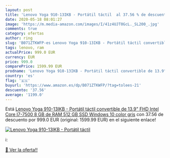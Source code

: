 ```yaml
---
layout: post
title: 'Lenovo Yoga 910-13IKB - Portátil táctil  al 37.56 % de descuento'
date: 2020-05-18 08:01:27
image: 'https://m.media-amazon.com/images/I/41z4UJT0GcL._SL200_.jpg'
comments: true
category: ofertas
author: ring
slug: 'B071ZTKWFP-es Lenovo Yoga 910-13IKB - Portátil táctil convertible de...'
tags: lenovo, ram
actualPrice: 999.0 EUR
currency: EUR
price: 999.0
comparePrice: 1599.99 EUR
prodname: 'Lenovo Yoga 910-13IKB - Portátil táctil convertible de 13.9" FHD  Intel Core I7-7500  8 GB de RAM  512 GB SSD  Windows 10   color gris'
country: 'es'
flag: '🇪🇸'
buyurl: 'https://www.amazon.es/dp/B071ZTKWFP/?tag=tolees-21'
descuento: '37.56'
average: '1199.0'
---
```


Está [Lenovo Yoga 910-13IKB - Portátil táctil convertible de 13.9" FHD  Intel Core I7-7500  8 GB de RAM  512 GB SSD  Windows 10   color gris](https://www.amazon.es/dp/B071ZTKWFP/?tag=tolees-21) con 37.56 de descuento por 999.0 EUR (original: 1599.99 EUR) en el siguiente enlace!

[![Lenovo Yoga 910-13IKB - Portátil táctil ](https://m.media-amazon.com/images/I/41z4UJT0GcL._SL200_.jpg)](https://www.amazon.es/dp/B071ZTKWFP/?tag=tolees-21)

ℹ️:


[🛒 Ver la oferta!!](https://www.amazon.es/dp/B071ZTKWFP/?tag=tolees-21)
